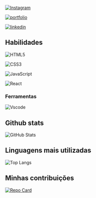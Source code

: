 [![Instagram](https://img.shields.io/badge/-Instagram-%23E4405F?style=for-the-badge&logo=instagram&logoColor=white)](https://www.instagram.com/koalas_draw/)

[![portfolio](https://img.shields.io/badge/my_portfolio-000?style=for-the-badge&logo=ko-fi&logoColor=white)](https://https://natykoala.netlify.app/)

[![linkedin](https://img.shields.io/badge/linkedin-0A66C2?style=for-the-badge&logo=linkedin&logoColor=white)](https://www.linkedin.com/in/natasha-angi/)


## Habilidades

![HTML5](https://img.shields.io/badge/HTML5-E34F26?style=for-the-badge&logo=html5&logoColor=white)

![CSS3](https://img.shields.io/badge/CSS3-1572B6?style=for-the-badge&logo=css3&logoColor=white)

![JavaScript](https://img.shields.io/badge/JavaScript-F7DF1E?style=for-the-badge&logo=javascript&logoColor=black)

![React](https://img.shields.io/badge/-ReactJs-61DAFB?logo=react&logoColor=white&style=for-the-badge)

### Ferramentas
![Vscode](https://img.shields.io/badge/Vscode-007ACC?style=for-the-badge&logo=visual-studio-code&logoColor=white)

## Github stats

![GitHub Stats](https://github-readme-stats.vercel.app/api?username=Natasha-Angi&theme=nightowl&bg_color=000&border_color=30A3DC&show_icons=true&icon_color=30A3DC&title_color=E94D5F&text_color=FFF)

## Linguagens mais utilizadas

![Top Langs](https://github-readme-stats-git-masterrstaa-rickstaa.vercel.app/api/top-langs/?username=Natasha-Angi&layout=compact&bg_color=000&border_color=30A3DC&title_color=E94D5F&text_color=FFF)


## Minhas contribuições

[![Repo Card](https://github-readme-stats.vercel.app/api/pin/?username=Natasha-Angi&repo=Natasha-Angi/dio-lab-open-sourcee&bg_color=000&border_color=30A3DC&show_icons=true&icon_color=30A3DC&title_color=E94D5F&text_color=FFF)](https://github.com/Natasha-Angi/dio-lab-open-source)

